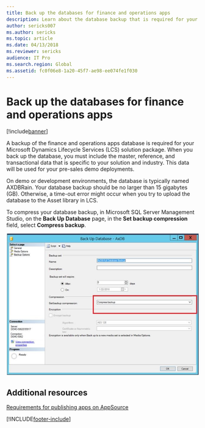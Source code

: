 ```yaml
---
title: Back up the databases for finance and operations apps
description: Learn about the database backup that is required for your Microsoft Dynamics Lifecycle Services (LCS) solution package.
author: sericks007
ms.author: sericks
ms.topic: article
ms.date: 04/13/2018
ms.reviewer: sericks
audience: IT Pro
ms.search.region: Global
ms.assetid: fc0f06e8-1a20-45f7-ae98-ee074fe1f030
---
```


# Back up the databases for finance and operations apps

[!include[banner](../includes/banner.md)]

A backup of the finance and operations apps database is required for your Microsoft Dynamics Lifecycle Services (LCS) solution package. When you back up the database, you must include the master, reference, and transactional data that is specific to your solution and industry. This data will be used for your pre-sales demo deployments.

On demo or development environments, the database is typically named AXDBRain. Your database backup should be no larger than 15 gigabytes (GB). Otherwise, a time-out error might occur when you try to upload the database to the Asset library in LCS. 

To compress your database backup, in Microsoft SQL Server Management Studio, on the **Back Up Database** page, in the **Set backup compression** field, select **Compress backup**.

[![Compress backup selected in the Set backup compression field.](./media/databasebackup01.jpg)](./media/databasebackup01.jpg)

## Additional resources

[Requirements for publishing apps on AppSource](lcs-solutions-app-source.md)


[!INCLUDE[footer-include](../../../includes/footer-banner.md)]

